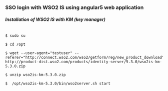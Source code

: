### SSO login with WSO2 IS using angular5 web application 


##### Installation of WSO2 IS with KM (key manager)

```

$ sudo su

$ cd /opt

$ wget --user-agent="testuser" --referer="http://connect.wso2.com/wso2/getform/reg/new_product_download"  http://product-dist.wso2.com/products/identity-server/5.3.0/wso2is-km-5.3.0.zip

$ unzip wso2is-km-5.3.0.zip

$  /opt/wso2is-km-5.3.0/bin/wso2server.sh start
```
